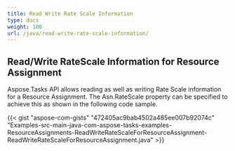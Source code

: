 ```yaml
---
title: Read Write Rate Scale Information
type: docs
weight: 100
url: /java/read-write-rate-scale-information/
---
```


## **Read/Write RateScale Information for Resource Assignment**
Aspose.Tasks API allows reading as well as writing Rate Scale information for a Resource Assignment. The Asn.RateScale property can be specified to achieve this as shown in the following code sample.

{{< gist "aspose-com-gists" "472405ac9bab4502a485ee007b92074c" "Examples-src-main-java-com-aspose-tasks-examples-ResourceAssignments-ReadWriteRateScaleForResourceAssignment-ReadWriteRateScaleForResourceAssignment.java" >}}
